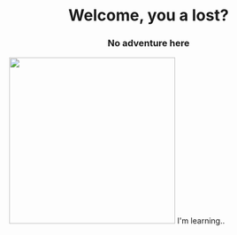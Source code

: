 <h1 align="center">Welcome, you a lost?</h1>
<h3 align="center">No adventure here</h3>

<img width="300px" src="https://github.com/beatrysmendes/beatrysmendes/assets/84046912/863d38a6-fb84-414b-a136-737ce0ba9802"/>
I'm learning..


